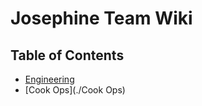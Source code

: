 # Josephine Team Wiki

## Table of Contents
- [Engineering](./Engineering)
- [Cook Ops](./Cook Ops)

